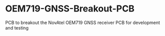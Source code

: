 # OEM719-GNSS-Breakout-PCB
PCB to breakout the NovAtel OEM719 GNSS receiver PCB for development and testing
